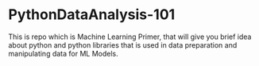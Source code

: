 # PythonDataAnalysis-101
This is repo which is Machine Learning Primer, that will give you brief idea about python and python libraries that is used in data preparation and manipulating data for ML Models.
